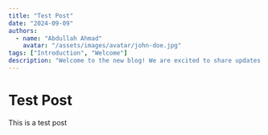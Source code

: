 ```yaml
---
title: "Test Post"
date: "2024-09-09"
authors:
  - name: "Abdullah Ahmad"
    avatar: "/assets/images/avatar/john-doe.jpg"
tags: ["Introduction", "Welcome"]
description: "Welcome to the new blog! We are excited to share updates and stories with you."
---
```


# Test Post
This is a test post

